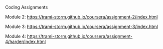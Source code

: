 Coding Assignments


Module 2: https://trami-storm.github.io/coursera/assignment-2/index.html

Module 3: https://trami-storm.github.io/coursera/assignment-3/index.html

Module 4: https://trami-storm.github.io/coursera/assignment-4/harder/index.html
